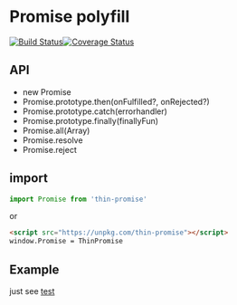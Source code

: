 # Promise polyfill
[![Build Status](https://travis-ci.org/jerry-i/thin-promise.svg?branch=master)](https://travis-ci.org/jerry-i/thin-promise)[![Coverage Status](https://coveralls.io/repos/github/jerry-i/thin-promise/badge.svg?branch=master)](https://coveralls.io/github/jerry-i/thin-promise?branch=master)


## API

+ new Promise
+ Promise.prototype.then(onFulfilled?, onRejected?)
+ Promise.prototype.catch(errorhandler)
+ Promise.prototype.finally(finallyFun)
+ Promise.all(Array)
+ Promise.resolve
+ Promise.reject

## import

```js
import Promise from 'thin-promise'

```
or

```html
<script src="https://unpkg.com/thin-promise"></script>
window.Promise = ThinPromise
```

## Example

just see [test](https://github.com/jerry-i/thin-promise/blob/master/test/promise.spec.js)

